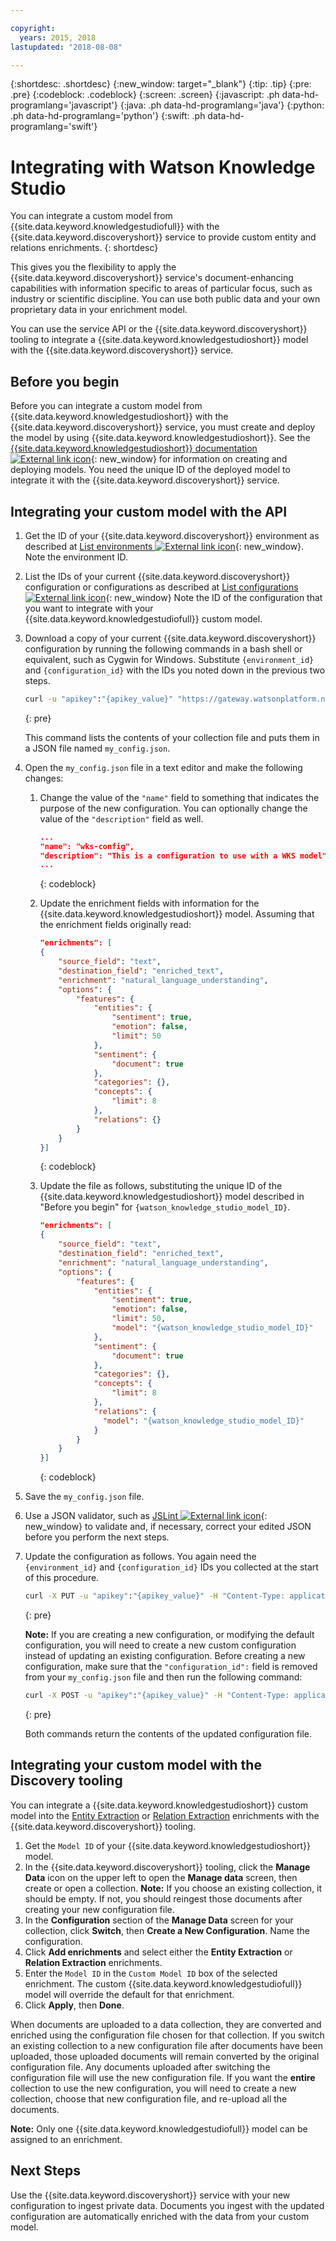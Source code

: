 ```yaml
---

copyright:
  years: 2015, 2018
lastupdated: "2018-08-08"

---
```


{:shortdesc: .shortdesc}
{:new_window: target="_blank"}
{:tip: .tip}
{:pre: .pre}
{:codeblock: .codeblock}
{:screen: .screen}
{:javascript: .ph data-hd-programlang='javascript'}
{:java: .ph data-hd-programlang='java'}
{:python: .ph data-hd-programlang='python'}
{:swift: .ph data-hd-programlang='swift'}

# Integrating with Watson Knowledge Studio

You can integrate a custom model from {{site.data.keyword.knowledgestudiofull}} with the {{site.data.keyword.discoveryshort}} service to provide custom entity and relations enrichments.
{: shortdesc}

This gives you the flexibility to apply the {{site.data.keyword.discoveryshort}} service's document-enhancing capabilities with information specific to areas of particular focus, such as industry or scientific discipline. You can use both public data and your own proprietary data in your enrichment model.

You can use the service API or the {{site.data.keyword.discoveryshort}} tooling to integrate a {{site.data.keyword.knowledgestudioshort}} model with the {{site.data.keyword.discoveryshort}} service.

## Before you begin

Before you can integrate a custom model from {{site.data.keyword.knowledgestudioshort}} with the {{site.data.keyword.discoveryshort}} service, you must create and deploy the model by using {{site.data.keyword.knowledgestudioshort}}. See the [{{site.data.keyword.knowledgestudioshort}} documentation ![External link icon](../../icons/launch-glyph.svg "External link icon")](https://console.bluemix.net/docs/services/knowledge-studio/tutorials-create-project.html#wks_tutintro){: new_window} for information on creating and deploying models. You need the unique ID of the deployed model to integrate it with the {{site.data.keyword.discoveryshort}} service.

## Integrating your custom model with the API

1.  Get the ID of your {{site.data.keyword.discoveryshort}} environment as described at [List environments ![External link icon](../../icons/launch-glyph.svg "External link icon")](https://console.bluemix.net/apidocs/discovery#list_environments){: new_window}. Note the environment ID.
1.  List the IDs of your current {{site.data.keyword.discoveryshort}} configuration or configurations as described at [List configurations ![External link icon](../../icons/launch-glyph.svg "External link icon")](https://console.bluemix.net/apidocs/discovery#list_configurations){: new_window} Note the ID of the configuration that you want to integrate with your {{site.data.keyword.knowledgestudiofull}} custom model.
1.  Download a copy of your current {{site.data.keyword.discoveryshort}} configuration by running the following commands in a bash shell or equivalent, such as Cygwin for Windows. Substitute `{environment_id}` and `{configuration_id}` with the IDs you noted down in the previous two steps.

    ```bash
    curl -u "apikey":"{apikey_value}" "https://gateway.watsonplatform.net/discovery/api/v1/environments/{environment_id}/configurations/{configuration_id}?version=2017-11-07" > my_config.json
    ```
    {: pre}

    This command lists the contents of your collection file and puts them in a JSON file named `my_config.json`.
1.  Open the `my_config.json` file in a text editor and make the following changes:
    1.  Change the value of the `"name"` field to something that indicates the purpose of the new configuration. You can optionally change the value of the `"description"` field as well.

        ```json
        ...
        "name": "wks-config",
        "description": "This is a configuration to use with a WKS model",
        ...
        ```
        {: codeblock}

    1.  Update the enrichment fields with information for the {{site.data.keyword.knowledgestudioshort}} model. Assuming that the enrichment fields originally read:

        ```json
        "enrichments": [
        {
            "source_field": "text",
            "destination_field": "enriched_text",
            "enrichment": "natural_language_understanding",
            "options": {
                "features": {
                    "entities": {
                        "sentiment": true,
                        "emotion": false,
                        "limit": 50
                    },
                    "sentiment": {
                        "document": true
                    },
                    "categories": {},
                    "concepts": {
                        "limit": 8
                    },
                    "relations": {}
                }
            }
        }]
        ```
        {: codeblock}

    1.  Update the file as follows, substituting the unique ID of the {{site.data.keyword.knowledgestudioshort}} model described in "Before you begin" for `{watson_knowledge_studio_model_ID}`.

        ```json
        "enrichments": [
        {
            "source_field": "text",
            "destination_field": "enriched_text",
            "enrichment": "natural_language_understanding",
            "options": {
                "features": {
                    "entities": {
                        "sentiment": true,
                        "emotion": false,
                        "limit": 50,
                        "model": "{watson_knowledge_studio_model_ID}"
                    },
                    "sentiment": {
                        "document": true
                    },
                    "categories": {},
                    "concepts": {
                        "limit": 8
                    },
                    "relations": {
                      "model": "{watson_knowledge_studio_model_ID}"
                    }
                }
            }
        }]
        ```
        {: codeblock}

1.  Save the `my_config.json` file.
1.  Use a JSON validator, such as [JSLint ![External link icon](../../icons/launch-glyph.svg "External link icon")](http://jslint.com){: new_window} to validate and, if necessary, correct your edited JSON before you perform the next steps.
1.  Update the configuration as follows. You again need the `{environment_id}` and `{configuration_id}` IDs you collected at the start of this procedure.

    ```bash
    curl -X PUT -u "apikey":"{apikey_value}" -H "Content-Type: application/json" -d @my_config.json "https://gateway.watsonplatform.net/discovery/api/v1/environments/{environment_id}/configurations/{configuration_id}?version=2017-11-07"
    ```
    {: pre}

    **Note:** If you are creating a new configuration, or modifying the default configuration, you will need to create a new custom configuration instead of updating an existing configuration. Before creating a new configuration, make sure that the `"configuration_id":` field is removed from your `my_config.json` file and then run the following command:

    ```bash
    curl -X POST -u "apikey":"{apikey_value}" -H "Content-Type: application/json" -d @my_config.json "https://gateway.watsonplatform.net/discovery/api/v1/environments/{environment_id}/configurations?version=2017-11-07"
    ```
    {: pre}

    Both commands return the contents of the updated configuration file.

## Integrating your custom model with the Discovery tooling

You can integrate a {{site.data.keyword.knowledgestudioshort}} custom model into the [Entity Extraction](/docs/services/discovery/building.html#entity-extraction) or [Relation Extraction](/docs/services/discovery/building.html#relation-extraction) enrichments with the {{site.data.keyword.discoveryshort}} tooling.

1. Get the `Model ID` of your {{site.data.keyword.knowledgestudioshort}} model.
1. In the {{site.data.keyword.discoveryshort}} tooling, click the **Manage Data** icon on the upper left to open the **Manage data** screen, then create or open a collection. **Note:** If you choose an existing collection, it should be empty. If not, you should reingest those documents after creating your new configuration file.
1. In the **Configuration** section of the **Manage Data** screen for your collection, click **Switch**, then **Create a New Configuration**. Name the configuration. 
1. Click **Add enrichments** and select either the **Entity Extraction** or **Relation Extraction** enrichments.
1. Enter the `Model ID` in the `Custom Model ID` box of the selected enrichment. The custom {{site.data.keyword.knowledgestudiofull}} model will override the default for that enrichment. 
1. Click **Apply**, then **Done**.

When documents are uploaded to a data collection, they are converted and enriched using the configuration file chosen for that collection. If you switch an existing collection to a new configuration file after documents have been uploaded, those uploaded documents will remain converted by the original configuration file. Any documents uploaded after switching the configuration file will use the new configuration file. If you want the **entire** collection to use the new configuration, you will need to create a new collection, choose that new configuration file, and re-upload all the documents.

**Note:** Only one {{site.data.keyword.knowledgestudiofull}} model can be assigned to an enrichment.

## Next Steps

Use the {{site.data.keyword.discoveryshort}} service with your new configuration to ingest private data. Documents you ingest with the updated configuration are automatically enriched with the data from your custom model.
